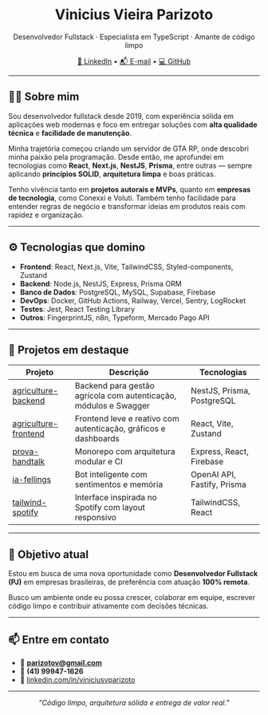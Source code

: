 <h1 align="center">Vinicius Vieira Parizoto</h1>

<p align="center">
  Desenvolvedor Fullstack · Especialista em TypeScript · Amante de código limpo
</p>

<p align="center">
  <a href="https://www.linkedin.com/in/viniciusvparizoto/">🔗 LinkedIn</a> • 
  <a href="mailto:parizotov@gmail.com">📬 E-mail</a> • 
  <a href="https://github.com/ParizotoV">💻 GitHub</a>
</p>

---

## 👨‍💻 Sobre mim

Sou desenvolvedor fullstack desde 2019, com experiência sólida em aplicações web modernas e foco em entregar soluções com **alta qualidade técnica** e **facilidade de manutenção**.

Minha trajetória começou criando um servidor de GTA RP, onde descobri minha paixão pela programação. Desde então, me aprofundei em tecnologias como **React**, **Next.js**, **NestJS**, **Prisma**, entre outras — sempre aplicando **princípios SOLID**, **arquitetura limpa** e boas práticas.

Tenho vivência tanto em **projetos autorais e MVPs**, quanto em **empresas de tecnologia**, como Conexxi e Voluti. Também tenho facilidade para entender regras de negócio e transformar ideias em produtos reais com rapidez e organização.

---

## ⚙️ Tecnologias que domino

- **Frontend**: React, Next.js, Vite, TailwindCSS, Styled-components, Zustand  
- **Backend**: Node.js, NestJS, Express, Prisma ORM  
- **Banco de Dados**: PostgreSQL, MySQL, Supabase, Firebase  
- **DevOps**: Docker, GitHub Actions, Railway, Vercel, Sentry, LogRocket  
- **Testes**: Jest, React Testing Library  
- **Outros**: FingerprintJS, n8n, Typeform, Mercado Pago API  

---

## 🚀 Projetos em destaque

| Projeto | Descrição | Tecnologias |
|--------|-----------|-------------|
| [agriculture-backend](https://github.com/ParizotoV/agriculture-backend) | Backend para gestão agrícola com autenticação, módulos e Swagger | NestJS, Prisma, PostgreSQL |
| [agriculture-frontend](https://github.com/ParizotoV/agriculture-frontend) | Frontend leve e reativo com autenticação, gráficos e dashboards | React, Vite, Zustand |
| [prova-handtalk](https://github.com/ParizotoV/prova-handtalk) | Monorepo com arquitetura modular e CI | Express, React, Firebase |
| [ia-fellings](https://github.com/ParizotoV/ia-fellings) | Bot inteligente com sentimentos e memória | OpenAI API, Fastify, Prisma |
| [tailwind-spotify](https://github.com/ParizotoV/tailwind-spotify) | Interface inspirada no Spotify com layout responsivo | TailwindCSS, React |

---

## 🎯 Objetivo atual

Estou em busca de uma nova oportunidade como **Desenvolvedor Fullstack (PJ)** em empresas brasileiras, de preferência com atuação **100% remota**.

Busco um ambiente onde eu possa crescer, colaborar em equipe, escrever código limpo e contribuir ativamente com decisões técnicas.

---

## 📫 Entre em contato

- 📧 **parizotov@gmail.com**
- 📱 **(41) 99947-1626**
- 🔗 [linkedin.com/in/viniciusvparizoto](https://linkedin.com/in/viniciusvparizoto)

---

<p align="center">
  <i>“Código limpo, arquitetura sólida e entrega de valor real.”</i>
</p>
